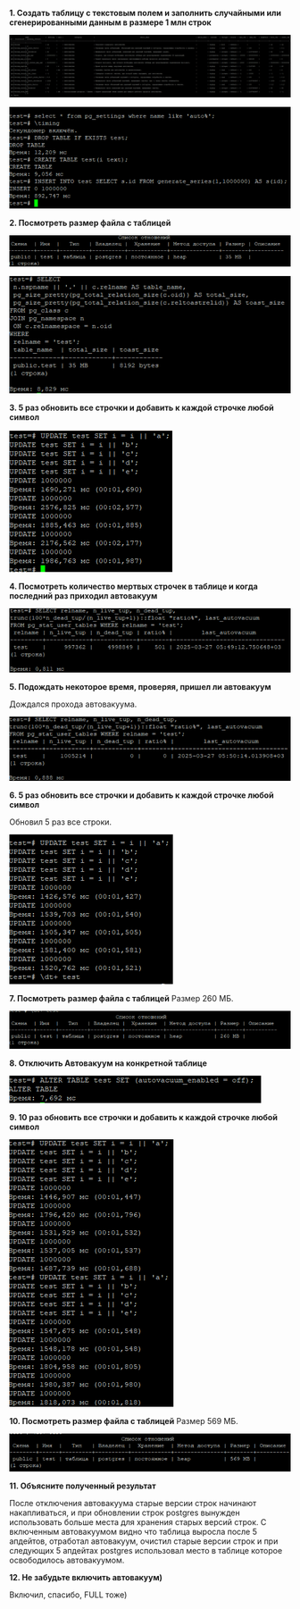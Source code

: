 **1. Создать таблицу с текстовым полем и заполнить случайными или
сгенерированными данным в размере 1 млн строк**

![img.png](img.png)

![img_1.png](img_1.png)

**2. Посмотреть размер файла с таблицей**

![img_2.png](img_2.png)

![img_3.png](img_3.png)

**3. 5 раз обновить все строчки и добавить к каждой строчке любой символ**

![img_4.png](img_4.png)

**4. Посмотреть количество мертвых строчек в таблице и когда последний раз
приходил автовакуум**

![img_5.png](img_5.png)

**5. Подождать некоторое время, проверяя, пришел ли автовакуум**

Дождался прохода автовакуума.

![img_6.png](img_6.png)

**6. 5 раз обновить все строчки и добавить к каждой строчке любой символ**

Обновил 5 раз все строки.

![img_7.png](img_7.png)

**7. Посмотреть размер файла с таблицей**
Размер 260 МБ.

![img_8.png](img_8.png)

**8. Отключить Автовакуум на конкретной таблице**

![img_9.png](img_9.png)

**9. 10 раз обновить все строчки и добавить к каждой строчке любой символ**

![img_10.png](img_10.png)

**10. Посмотреть размер файла с таблицей**
Размер 569 МБ.

![img_11.png](img_11.png)

**11. Объясните полученный результат**

После отключения автовакуума старые версии строк начинают накапливаться, и при обновлении строк postgres вынужден использовать больше места для хранения старых версий строк. 
С включенным автовакуумом видно что таблица выросла после 5 апдейтов, отработал автовакуум, очистил старые версии строк и при следующих 5 апдейтах postgres использовал место в таблице которое освободилось автовакуумом.

**12. Не забудьте включить автовакуум)**

Включил, спасибо, FULL тоже)